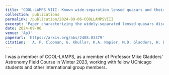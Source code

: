 ```yaml
---
title: "COOL-LAMPS VIII: Known wide-separation lensed quasars and their host galaxies reveal a lack of evolution in $$M_{BH}/M_{*}$$ since $$z \\sim 3$$"
collection: publications
permalink: /publication/2024-09-06-COOLLAMPSVIII
excerpt: 'Paper characterizing the widely-separated lensed quasars discovered by COOL-LAMPS. I specifically contributed to the discovery and data analysis of COOLJ1153+0755.'
date: 2024-09-06
venue: 'ApJ'
paperurl: 'https://arxiv.org/abs/2408.03379'
citation: ' A. P. Cloonan, G. Khullar, K.A. Napier, M.D. Gladders, H. Dahle, R. Rosener, et al. (2024). "COOL-LAMPS VIII." <i>ApJ</i>.'
---
```


I was a member of COOL-LAMPS, as a member of Professor Mike Gladders' Astronomy Field Course in Winter 2023, working with fellow UChicago students and other international group members.
